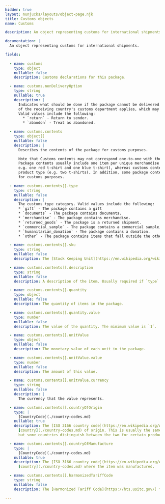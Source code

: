 ```yaml
---
hidden: true
layout: nunjucks/layouts/object-page.njk
title: Customs objects
name: Customs

description: An object representing customs for international shipments.

documentation: |
  An object representing customs for international shipments.

fields:
   
  - name: customs
    type: object
    nullable: false
    description: Customs declarations for this package.

  - name: customs.nonDeliveryOption
    type: string
    nullable: true
    description: |
      Indicates what should be done if the package cannot be delivered. If `undefined`, the default behavior
      of the receiving country's customs department applies, which may incur charges.
      Valid values include the following:
        * `return` - Return to sender.
        * `abandon` - Treat as abandoned.

  - name: customs.contents
    type: object[]
    nullable: false
    description: |
      Describes the contents of the package for customs purposes.

      Note that Customs contents may not correspond one-to-one with the package contents.
      Package contents usually include one item per unique merchandise SKU
      e.g. one red t-shirt and one blue t-shirt), whereas customs contents are often grouped by
      product type (e.g. two t-shirts). In addition, some package contents don't need to be declared
      for customs purposes.

  - name: customs.contents[].type
    type: string
    nullable: false
    description: |
      The customs type category. Valid values include the following:
      * `gift` - The package contains a gift
      * `documents` - The package contains documents.
      * `merchandise` - The package contains merchandise.
      * `returned_goods` - The package is a returned shipment.
      * `commercial_sample` - The package contains a commercial sample, such as a flooring sample.
      * `humanitarian_donation` - The package contains a donation.
      * `other` - The package contains items that fall outside the other categories.

  - name: customs.contents[].sku
    type: string
    nullable: false
    description: The [Stock Keeping Unit](https://en.wikipedia.org/wiki/Stock_keeping_unit). This string will be between `0` and `100` characters and will not contain newline characters.

  - name: customs.contents[].description
    type: string
    nullable: false
    description: A description of the item. Usually required if `type` is `other`. This string will be between `0` and `1000` characters and will not contain newline characters.

  - name: customs.contents[].quantity
    type: object
    nullable: false
    description: The quantity of items in the package.

  - name: customs.contents[].quantity.value
    type: number
    nullable: false
    description: The value of the quantity. The minimum value is `1`.

  - name: customs.contents[].unitValue
    type: object
    nullable: false
    description: The monetary value of each unit in the package.

  - name: customs.contents[].unitValue.value
    type: number
    nullable: false
    description: The amount of this value.

  - name: customs.contents[].unitValue.currency
    type: string
    nullable: false
    description: |
      The currency that the value represents.

  - name: customs.contents[].countryOfOrigin
    type: |
      [CountryCode](./country-codes.md)
    nullable: true
    description: The [ISO 3166 country code](https://en.wikipedia.org/wiki/List_of_ISO_3166_country_codes) for the
      [country](./country-codes.md) of origin. This is usually the same as `countryOfManufacture`,
      but some countries distinguish between the two for certain products.

  - name: customs.contents[].countryOfManufacture
    type: |
      [CountryCode](./country-codes.md)
    nullable: true
    description: The [ISO 3166 country code](https://en.wikipedia.org/wiki/List_of_ISO_3166_country_code) for the
      [country](./country-codes.md) where the item was manufactured.

  - name: customs.contents[].harmonizedTariffCode
    type: string
    nullable: false
    description: The [Harmonized Tariff Code](https://hts.usitc.gov/) for the item. This string must be between `0` and `30` characters and must not contain newline characters.
    
---    
```

